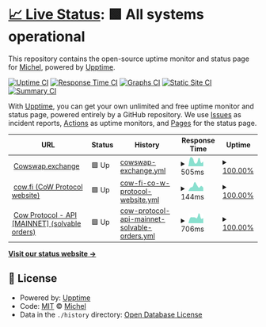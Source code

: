# [📈 Live Status](https://biocom.github.io/cowmonitor): <!--live status--> **🟩 All systems operational**

This repository contains the open-source uptime monitor and status page for [Michel](https://biocom.github.io/cowmonitor), powered by [Upptime](https://github.com/upptime/upptime).

[![Uptime CI](https://github.com/biocom/cowmonitor/workflows/Uptime%20CI/badge.svg)](https://github.com/biocom/cowmonitor/actions?query=workflow%3A%22Uptime+CI%22)
[![Response Time CI](https://github.com/biocom/cowmonitor/workflows/Response%20Time%20CI/badge.svg)](https://github.com/biocom/cowmonitor/actions?query=workflow%3A%22Response+Time+CI%22)
[![Graphs CI](https://github.com/biocom/cowmonitor/workflows/Graphs%20CI/badge.svg)](https://github.com/biocom/cowmonitor/actions?query=workflow%3A%22Graphs+CI%22)
[![Static Site CI](https://github.com/biocom/cowmonitor/workflows/Static%20Site%20CI/badge.svg)](https://github.com/biocom/cowmonitor/actions?query=workflow%3A%22Static+Site+CI%22)
[![Summary CI](https://github.com/biocom/cowmonitor/workflows/Summary%20CI/badge.svg)](https://github.com/biocom/cowmonitor/actions?query=workflow%3A%22Summary+CI%22)

With [Upptime](https://upptime.js.org), you can get your own unlimited and free uptime monitor and status page, powered entirely by a GitHub repository. We use [Issues](https://github.com/biocom/cowmonitor/issues) as incident reports, [Actions](https://github.com/biocom/cowmonitor/actions) as uptime monitors, and [Pages](https://biocom.github.io/cowmonitor) for the status page.

<!--start: status pages-->
<!-- This summary is generated by Upptime (https://github.com/upptime/upptime) -->
<!-- Do not edit this manually, your changes will be overwritten -->
<!-- prettier-ignore -->
| URL | Status | History | Response Time | Uptime |
| --- | ------ | ------- | ------------- | ------ |
| <img alt="" src="https://cowswap.exchange/favicon.png" height="13"> [Cowswap.exchange](https://cowswap.exchange) | 🟩 Up | [cowswap-exchange.yml](https://github.com/biocom/cowmonitor/commits/HEAD/history/cowswap-exchange.yml) | <details><summary><img alt="Response time graph" src="./graphs/cowswap-exchange/response-time-week.png" height="20"> 505ms</summary><br><a href="https://biocom.github.io/cowmonitor/history/cowswap-exchange"><img alt="Response time 553" src="https://img.shields.io/endpoint?url=https%3A%2F%2Fraw.githubusercontent.com%2Fbiocom%2Fcowmonitor%2FHEAD%2Fapi%2Fcowswap-exchange%2Fresponse-time.json"></a><br><a href="https://biocom.github.io/cowmonitor/history/cowswap-exchange"><img alt="24-hour response time 412" src="https://img.shields.io/endpoint?url=https%3A%2F%2Fraw.githubusercontent.com%2Fbiocom%2Fcowmonitor%2FHEAD%2Fapi%2Fcowswap-exchange%2Fresponse-time-day.json"></a><br><a href="https://biocom.github.io/cowmonitor/history/cowswap-exchange"><img alt="7-day response time 505" src="https://img.shields.io/endpoint?url=https%3A%2F%2Fraw.githubusercontent.com%2Fbiocom%2Fcowmonitor%2FHEAD%2Fapi%2Fcowswap-exchange%2Fresponse-time-week.json"></a><br><a href="https://biocom.github.io/cowmonitor/history/cowswap-exchange"><img alt="30-day response time 553" src="https://img.shields.io/endpoint?url=https%3A%2F%2Fraw.githubusercontent.com%2Fbiocom%2Fcowmonitor%2FHEAD%2Fapi%2Fcowswap-exchange%2Fresponse-time-month.json"></a><br><a href="https://biocom.github.io/cowmonitor/history/cowswap-exchange"><img alt="1-year response time 553" src="https://img.shields.io/endpoint?url=https%3A%2F%2Fraw.githubusercontent.com%2Fbiocom%2Fcowmonitor%2FHEAD%2Fapi%2Fcowswap-exchange%2Fresponse-time-year.json"></a></details> | <details><summary><a href="https://biocom.github.io/cowmonitor/history/cowswap-exchange">100.00%</a></summary><a href="https://biocom.github.io/cowmonitor/history/cowswap-exchange"><img alt="All-time uptime 100.00%" src="https://img.shields.io/endpoint?url=https%3A%2F%2Fraw.githubusercontent.com%2Fbiocom%2Fcowmonitor%2FHEAD%2Fapi%2Fcowswap-exchange%2Fuptime.json"></a><br><a href="https://biocom.github.io/cowmonitor/history/cowswap-exchange"><img alt="24-hour uptime 100.00%" src="https://img.shields.io/endpoint?url=https%3A%2F%2Fraw.githubusercontent.com%2Fbiocom%2Fcowmonitor%2FHEAD%2Fapi%2Fcowswap-exchange%2Fuptime-day.json"></a><br><a href="https://biocom.github.io/cowmonitor/history/cowswap-exchange"><img alt="7-day uptime 100.00%" src="https://img.shields.io/endpoint?url=https%3A%2F%2Fraw.githubusercontent.com%2Fbiocom%2Fcowmonitor%2FHEAD%2Fapi%2Fcowswap-exchange%2Fuptime-week.json"></a><br><a href="https://biocom.github.io/cowmonitor/history/cowswap-exchange"><img alt="30-day uptime 100.00%" src="https://img.shields.io/endpoint?url=https%3A%2F%2Fraw.githubusercontent.com%2Fbiocom%2Fcowmonitor%2FHEAD%2Fapi%2Fcowswap-exchange%2Fuptime-month.json"></a><br><a href="https://biocom.github.io/cowmonitor/history/cowswap-exchange"><img alt="1-year uptime 100.00%" src="https://img.shields.io/endpoint?url=https%3A%2F%2Fraw.githubusercontent.com%2Fbiocom%2Fcowmonitor%2FHEAD%2Fapi%2Fcowswap-exchange%2Fuptime-year.json"></a></details>
| <img alt="" src="https://cow.fi/favicon.png" height="13"> [cow.fi (CoW Protocol website)](https://cow.fi/) | 🟩 Up | [cow-fi-co-w-protocol-website.yml](https://github.com/biocom/cowmonitor/commits/HEAD/history/cow-fi-co-w-protocol-website.yml) | <details><summary><img alt="Response time graph" src="./graphs/cow-fi-co-w-protocol-website/response-time-week.png" height="20"> 144ms</summary><br><a href="https://biocom.github.io/cowmonitor/history/cow-fi-co-w-protocol-website"><img alt="Response time 150" src="https://img.shields.io/endpoint?url=https%3A%2F%2Fraw.githubusercontent.com%2Fbiocom%2Fcowmonitor%2FHEAD%2Fapi%2Fcow-fi-co-w-protocol-website%2Fresponse-time.json"></a><br><a href="https://biocom.github.io/cowmonitor/history/cow-fi-co-w-protocol-website"><img alt="24-hour response time 99" src="https://img.shields.io/endpoint?url=https%3A%2F%2Fraw.githubusercontent.com%2Fbiocom%2Fcowmonitor%2FHEAD%2Fapi%2Fcow-fi-co-w-protocol-website%2Fresponse-time-day.json"></a><br><a href="https://biocom.github.io/cowmonitor/history/cow-fi-co-w-protocol-website"><img alt="7-day response time 144" src="https://img.shields.io/endpoint?url=https%3A%2F%2Fraw.githubusercontent.com%2Fbiocom%2Fcowmonitor%2FHEAD%2Fapi%2Fcow-fi-co-w-protocol-website%2Fresponse-time-week.json"></a><br><a href="https://biocom.github.io/cowmonitor/history/cow-fi-co-w-protocol-website"><img alt="30-day response time 150" src="https://img.shields.io/endpoint?url=https%3A%2F%2Fraw.githubusercontent.com%2Fbiocom%2Fcowmonitor%2FHEAD%2Fapi%2Fcow-fi-co-w-protocol-website%2Fresponse-time-month.json"></a><br><a href="https://biocom.github.io/cowmonitor/history/cow-fi-co-w-protocol-website"><img alt="1-year response time 150" src="https://img.shields.io/endpoint?url=https%3A%2F%2Fraw.githubusercontent.com%2Fbiocom%2Fcowmonitor%2FHEAD%2Fapi%2Fcow-fi-co-w-protocol-website%2Fresponse-time-year.json"></a></details> | <details><summary><a href="https://biocom.github.io/cowmonitor/history/cow-fi-co-w-protocol-website">100.00%</a></summary><a href="https://biocom.github.io/cowmonitor/history/cow-fi-co-w-protocol-website"><img alt="All-time uptime 100.00%" src="https://img.shields.io/endpoint?url=https%3A%2F%2Fraw.githubusercontent.com%2Fbiocom%2Fcowmonitor%2FHEAD%2Fapi%2Fcow-fi-co-w-protocol-website%2Fuptime.json"></a><br><a href="https://biocom.github.io/cowmonitor/history/cow-fi-co-w-protocol-website"><img alt="24-hour uptime 100.00%" src="https://img.shields.io/endpoint?url=https%3A%2F%2Fraw.githubusercontent.com%2Fbiocom%2Fcowmonitor%2FHEAD%2Fapi%2Fcow-fi-co-w-protocol-website%2Fuptime-day.json"></a><br><a href="https://biocom.github.io/cowmonitor/history/cow-fi-co-w-protocol-website"><img alt="7-day uptime 100.00%" src="https://img.shields.io/endpoint?url=https%3A%2F%2Fraw.githubusercontent.com%2Fbiocom%2Fcowmonitor%2FHEAD%2Fapi%2Fcow-fi-co-w-protocol-website%2Fuptime-week.json"></a><br><a href="https://biocom.github.io/cowmonitor/history/cow-fi-co-w-protocol-website"><img alt="30-day uptime 100.00%" src="https://img.shields.io/endpoint?url=https%3A%2F%2Fraw.githubusercontent.com%2Fbiocom%2Fcowmonitor%2FHEAD%2Fapi%2Fcow-fi-co-w-protocol-website%2Fuptime-month.json"></a><br><a href="https://biocom.github.io/cowmonitor/history/cow-fi-co-w-protocol-website"><img alt="1-year uptime 100.00%" src="https://img.shields.io/endpoint?url=https%3A%2F%2Fraw.githubusercontent.com%2Fbiocom%2Fcowmonitor%2FHEAD%2Fapi%2Fcow-fi-co-w-protocol-website%2Fuptime-year.json"></a></details>
| <img alt="" src="https://cow.fi/favicon.png" height="13"> [Cow Protocol - API [MAINNET] (solvable orders)](https://api.cow.fi/mainnet/api/v1/solvable_orders) | 🟩 Up | [cow-protocol-api-mainnet-solvable-orders.yml](https://github.com/biocom/cowmonitor/commits/HEAD/history/cow-protocol-api-mainnet-solvable-orders.yml) | <details><summary><img alt="Response time graph" src="./graphs/cow-protocol-api-mainnet-solvable-orders/response-time-week.png" height="20"> 706ms</summary><br><a href="https://biocom.github.io/cowmonitor/history/cow-protocol-api-mainnet-solvable-orders"><img alt="Response time 676" src="https://img.shields.io/endpoint?url=https%3A%2F%2Fraw.githubusercontent.com%2Fbiocom%2Fcowmonitor%2FHEAD%2Fapi%2Fcow-protocol-api-mainnet-solvable-orders%2Fresponse-time.json"></a><br><a href="https://biocom.github.io/cowmonitor/history/cow-protocol-api-mainnet-solvable-orders"><img alt="24-hour response time 600" src="https://img.shields.io/endpoint?url=https%3A%2F%2Fraw.githubusercontent.com%2Fbiocom%2Fcowmonitor%2FHEAD%2Fapi%2Fcow-protocol-api-mainnet-solvable-orders%2Fresponse-time-day.json"></a><br><a href="https://biocom.github.io/cowmonitor/history/cow-protocol-api-mainnet-solvable-orders"><img alt="7-day response time 706" src="https://img.shields.io/endpoint?url=https%3A%2F%2Fraw.githubusercontent.com%2Fbiocom%2Fcowmonitor%2FHEAD%2Fapi%2Fcow-protocol-api-mainnet-solvable-orders%2Fresponse-time-week.json"></a><br><a href="https://biocom.github.io/cowmonitor/history/cow-protocol-api-mainnet-solvable-orders"><img alt="30-day response time 676" src="https://img.shields.io/endpoint?url=https%3A%2F%2Fraw.githubusercontent.com%2Fbiocom%2Fcowmonitor%2FHEAD%2Fapi%2Fcow-protocol-api-mainnet-solvable-orders%2Fresponse-time-month.json"></a><br><a href="https://biocom.github.io/cowmonitor/history/cow-protocol-api-mainnet-solvable-orders"><img alt="1-year response time 676" src="https://img.shields.io/endpoint?url=https%3A%2F%2Fraw.githubusercontent.com%2Fbiocom%2Fcowmonitor%2FHEAD%2Fapi%2Fcow-protocol-api-mainnet-solvable-orders%2Fresponse-time-year.json"></a></details> | <details><summary><a href="https://biocom.github.io/cowmonitor/history/cow-protocol-api-mainnet-solvable-orders">100.00%</a></summary><a href="https://biocom.github.io/cowmonitor/history/cow-protocol-api-mainnet-solvable-orders"><img alt="All-time uptime 100.00%" src="https://img.shields.io/endpoint?url=https%3A%2F%2Fraw.githubusercontent.com%2Fbiocom%2Fcowmonitor%2FHEAD%2Fapi%2Fcow-protocol-api-mainnet-solvable-orders%2Fuptime.json"></a><br><a href="https://biocom.github.io/cowmonitor/history/cow-protocol-api-mainnet-solvable-orders"><img alt="24-hour uptime 100.00%" src="https://img.shields.io/endpoint?url=https%3A%2F%2Fraw.githubusercontent.com%2Fbiocom%2Fcowmonitor%2FHEAD%2Fapi%2Fcow-protocol-api-mainnet-solvable-orders%2Fuptime-day.json"></a><br><a href="https://biocom.github.io/cowmonitor/history/cow-protocol-api-mainnet-solvable-orders"><img alt="7-day uptime 100.00%" src="https://img.shields.io/endpoint?url=https%3A%2F%2Fraw.githubusercontent.com%2Fbiocom%2Fcowmonitor%2FHEAD%2Fapi%2Fcow-protocol-api-mainnet-solvable-orders%2Fuptime-week.json"></a><br><a href="https://biocom.github.io/cowmonitor/history/cow-protocol-api-mainnet-solvable-orders"><img alt="30-day uptime 100.00%" src="https://img.shields.io/endpoint?url=https%3A%2F%2Fraw.githubusercontent.com%2Fbiocom%2Fcowmonitor%2FHEAD%2Fapi%2Fcow-protocol-api-mainnet-solvable-orders%2Fuptime-month.json"></a><br><a href="https://biocom.github.io/cowmonitor/history/cow-protocol-api-mainnet-solvable-orders"><img alt="1-year uptime 100.00%" src="https://img.shields.io/endpoint?url=https%3A%2F%2Fraw.githubusercontent.com%2Fbiocom%2Fcowmonitor%2FHEAD%2Fapi%2Fcow-protocol-api-mainnet-solvable-orders%2Fuptime-year.json"></a></details>

<!--end: status pages-->

[**Visit our status website →**](https://biocom.github.io/cowmonitor)

## 📄 License

- Powered by: [Upptime](https://github.com/upptime/upptime)
- Code: [MIT](./LICENSE) © [Michel](https://biocom.github.io/cowmonitor)
- Data in the `./history` directory: [Open Database License](https://opendatacommons.org/licenses/odbl/1-0/)
